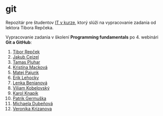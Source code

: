# git
Repozitár pre študentov [IT v kurze](https://www.itvkurze.sk/), ktorý slúži na vypracovanie zadania od lektora Tibora Repčeka.

Vypracovanie zadania v školení **Programming fundamentals** po 4. webinári **Git a GitHub**:

1. [Tibor Repček](https://github.com/tiborepcek)
1. [Jakub Ceizel](https://github.com/jakubceizel)
1. [Tamas Pluhar](https://github.com/pluhi92)
1. [Kristína Macková](https://github.com/kristinamac15/Kristina-Mackova)
1. [Matej Pajunk](https://github.com/Pajoncek)
1. [Erik Lehocky](https://github.com/eriklehocky)
1. [Lenka Benianová](https://github.com/leila138)
1. [Viliam Kobelovský](https://github.com/viliamkobelovsky)
1. [Karol Knapik](https://github.com/Karol1804)
1. [Patrik Germuška](https://github.com/PatrikGermuska)
1. [Michaela Dubeňová](https://github.com/Gresima)
1. [Veronika Krizanova](https://github.com/veronikakrizanova)
